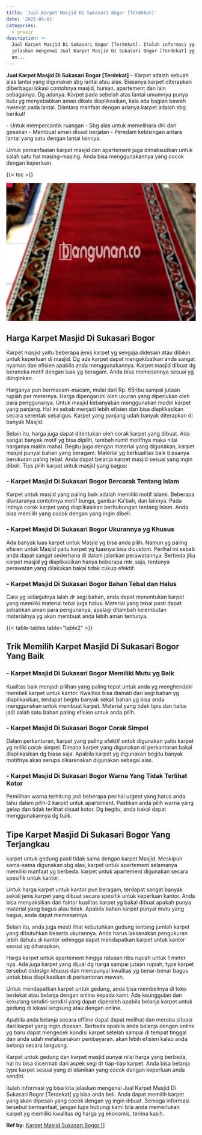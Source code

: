 ```yaml
---
title: 'Jual Karpet Masjid Di Sukasari Bogor [Terdekat]'
date: '2025-05-01'
categories:
  - grosir
description: >-
  Jual Karpet Masjid Di Sukasari Bogor [Terdekat]. Itulah informasi yg bisa kita
  jelaskan mengenai Jual Karpet Masjid Di Sukasari Bogor [Terdekat] yg bisa
  an...
---
```


**Jual Karpet Masjid Di Sukasari Bogor \[Terdekat\]** – Karpet adalah sebuah alas lantai yang digunakan sbg lantai atau alas. Biasanya karpet diterapkan diberbagai lokasi contohnya masjid, hunian, apartement dan lain sebagainya. Dg adanya. Karpet pada sebelah atas lantai umumnya punya bulu yg menyebabkan aman dikala diaplikasikan, kala ada bagian bawah melekat pada lantai. Diantara manfaat dengan adanya karpet adalah sbg berikut!

\- Untuk mempercantik ruangan - Sbg alas untuk memelihara diri dari gesekan - Membuat aman disaat berjalan - Peredam kebisingan antara lantai yang satu dengan lantai lainnya.

Untuk pemanfaatan karpet masjid dan apartement juga dimaksudkan untuk salah satu hal masing-masing. Anda bisa menggunakannya yang cocok dengan keperluan.

{{< toc >}}

![Jual Karpet Masjid Di Sukasari Bogor [Terdekat]](/images/grosir-karpet-murah-55.png)

## Harga Karpet Masjid Di Sukasari Bogor

Karpet masjid yaitu beberapa jenis karpet yg sengaja didesain atau dibikin untuk keperluan di masjid. Dg ada karpet dapat mengakibatkan anda sangat nyaman dan efisien apabila anda menggunakannya. Karpet masjid dibuat dg beraneka motif dengan luas yg beragam. Anda bisa memesannya sesuai yg diinginkan.

Harganya pun bermacam-macam, mulai dari Rp. 65ribu sampai jutaan rupiah per meternya. Harga dipengaruhi oleh ukuran yang diperlukan oleh para penggunanya. Untuk masjid kebanyakan menggunakan model karpet yang panjang. Hal ini sebab menjadi lebih efisien dan bisa diaplikasikan secara serentak sekaligus. Karpet yang panjang udah banyak diterapkan di banyak Masjid.

Selain itu, harga juga dapat ditentukan oleh corak karpet yang dibuat. Ada sangat banyak motif yg bisa dipilih, tambah rumit motifnya maka nilai harganya makin mahal. Begitu juga dengan material yang digunakan, karpet masjid punyai bahan yang beragam. Material yg berkualitas baik biasanya berukuran paling tebal. Anda dapat belanja karpet masjid sesuai yang ingin dibeli. Tips pilih karpet untuk masjid yang bagus:

### \- Karpet Masjid Di Sukasari Bogor Bercorak Tentang Islam

Karpet untuk masjid yang paling baik adalah memiliki motif islami. Beberapa diantaranya contohnya motif bunga, gambar Ka’bah, dan lainnya. Pada intinya corak karpet yang diaplikasikan berhubungan tentang Islam. Anda bisa memilih yang cocok dengan yang ingin dibeli.

### \- Karpet Masjid Di Sukasari Bogor Ukurannya yg Khusus

Ada banyak luas karpet untuk Masjid yg bisa anda pilih. Namun yg paling efisien untuk Masjid yaitu karpet yg luasnya bisa dicustom. Perihal ini sebab anda dapat sangat sederhana di dalam jalankan perawatannya. Berbeda jika karpet masjid yg diaplikasikan hanya beberapa mtr. saja, tentunya perawatan yang dilakukan bakal tidak cukup efektif.

### \- Karpet Masjid Di Sukasari Bogor Bahan Tebal dan Halus

Cara yg selanjutnya ialah dr segi bahan, anda dapat menentukan karpet yang memiliki material tebal juga halus. Material yang tebal pasti dapat sebabkan aman para pengunanya, apalagi ditambah kelembutan materialnya yg akan membuat anda lebih aman tentunya.

{{< table-tables table="table2" >}}

## Trik Memilih Karpet Masjid Di Sukasari Bogor Yang Baik

### \- Karpet Masjid Di Sukasari Bogor Memiliki Mutu yg Baik

Kualitas baik menjadi pilihan yang paling tepat untuk anda yg menghendaki membeli karpet untuk kantor. Kwalitas bisa diamati dari segi bahan yg diaplikasikan, terdapat begitu banyak sekali bahan yg bisa anda menggunakan untuk membuat karpet. Material yang tidak tipis dan halus jadi salah satu bahan paling efisien untuk anda pilih.

### \- Karpet Masjid Di Sukasari Bogor Corak Simpel

Dalam perkantoran, karpet yang paling efektif untuk digunakan yaitu karpet yg miliki corak simpel. Dimana karpet yang digunakan di perkantoran bakal diaplikasikan dg biasa saja. Apabila karpet yg digunakan begitu banyak motifnya akan serupa dikarenakan digunakan sebagai alas.

### \- Karpet Masjid Di Sukasari Bogor Warna Yang Tidak Terlihat Kotor

Pemilihan warna terhitung jadi beberapa perihal urgent yang harus anda tahu dalam pilih-2 karpet untuk apartement. Pastikan anda pilih warna yang gelap dan tidak terlihat disaat kotor. Dg begitu, anda bakal dapat menggunakannya dg baik.

## Tipe Karpet Masjid Di Sukasari Bogor Yang Terjangkau

karpet untuk gedung pasti tidak sama dengan karpet Masjid. Meskipun sama-sama digunakan sbg alas, karpet untuk apartement selamanya memiliki manfaat yg berbeda. karpet untuk apartement digunakan secara spesifik untuk kantor.

Untuk harga karpet untuk kantor pun beragam, terdapat sangat banyak sekali jenis karpet yang dibuat secara spesifik untuk keperluan kantor. Anda bisa menyaksikan dari faktor kualitas karpet yg bakal dibuat apakah punya material yang bagus atau tidak. Apabila bahan karpet punyai mutu yang bagus, anda dapat memesannya.

Selain itu, anda juga mesti lihat kebutuhkan gedung tentang jumlah karpet yang dibutuhkan beserta ukurannya. Anda harus laksanakan pengukuran lebih dahulu di kantor sehingga dapat mendapatkan karpet untuk kantor sesuai yg diharapkan.

Harga karpet untuk apartement hingga ratusan ribu rupiah untuk 1 meter nya. Ada juga karpet yang dijual dg harga sampai jutaan rupiah, type karpet tersebut didesign khusus dan mempunyai kwalitas yg benar-benar bagus untuk bisa diaplikasikan di perkantoran mewah.

Untuk mendapatkan karpet untuk gedung, anda bisa membelinya di toko terdekat atau belanja dengan online kepada kami. Ada keunggulan dan kekurang sendiri-sendiri yang dapat diperoleh apabila belanja karpet untuk gedung di lokasi langsung atau dengan online.

Apabila anda belanja secara offline dapat dapat melihat dan meraba situasi dari karpet yang ingin dipesan. Berbeda apabila anda belanja dengan online yg baru dapat mengecek kondisi karpet setelah sampai di tempat tinggal dan anda udah melaksanakan pembayaran. akan lebih efisien kalau anda belanja secara langusng.

Karpet untuk gedung dan karpet masjid punyai nilai harga yang berbeda, hal itu bisa dicermati dari aspek segi dr tiap-tiap karpet. Anda bisa belanja type karpet sesuai yang di idamkan yang cocok dengan keperluan anda sendiri.

Itulah informasi yg bisa kita jelaskan mengenai Jual Karpet Masjid Di Sukasari Bogor \[Terdekat\] yg bisa anda beli. Anda dapat memilih karpet yang akan dipesan yang cocok dengan yg ingin dibuat. Semoga informasi tersebut bermanfaat, jangan lupa hubungi kami bila anda memerlukan karpet yg memiliki kwalitas dg harga yg ekonomis, terima kasih.

**Ref by:**  [Karpet Masjid Sukasari Bogor []](https://id.wikipedia.org/wiki/Karpet)
